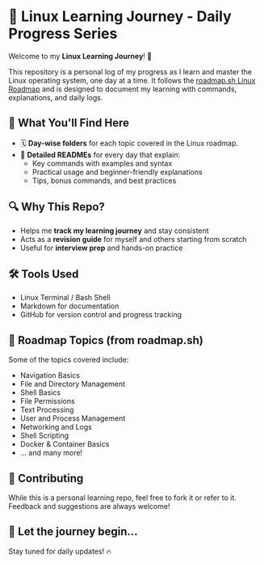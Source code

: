 # 🐧 Linux Learning Journey - Daily Progress Series

Welcome to my **Linux Learning Journey**! 🚀

This repository is a personal log of my progress as I learn and master the Linux operating system, one day at a time. It follows the [roadmap.sh Linux Roadmap](https://roadmap.sh/linux) and is designed to document my learning with commands, explanations, and daily logs.

## 📘 What You'll Find Here

- 🗓️ **Day-wise folders** for each topic covered in the Linux roadmap.
- 📂 **Detailed READMEs** for every day that explain:
  - Key commands with examples and syntax
  - Practical usage and beginner-friendly explanations
  - Tips, bonus commands, and best practices

## 🔍 Why This Repo?

- Helps me **track my learning journey** and stay consistent
- Acts as a **revision guide** for myself and others starting from scratch
- Useful for **interview prep** and hands-on practice

## 🛠️ Tools Used

- Linux Terminal / Bash Shell
- Markdown for documentation
- GitHub for version control and progress tracking

## 📌 Roadmap Topics (from roadmap.sh)

Some of the topics covered include:
- Navigation Basics
- File and Directory Management
- Shell Basics
- File Permissions
- Text Processing
- User and Process Management
- Networking and Logs
- Shell Scripting
- Docker & Container Basics
- ... and many more!

## 👋 Contributing

While this is a personal learning repo, feel free to fork it or refer to it. Feedback and suggestions are always welcome!

## 📅 Let the journey begin...

Stay tuned for daily updates! 🔥
